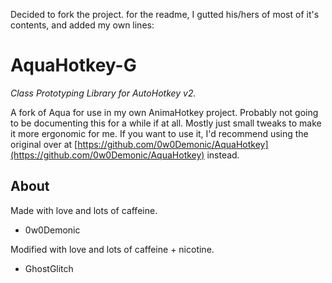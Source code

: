 Decided to fork the project. for the readme, I gutted his/hers of most of it's contents, and added my own lines:

# AquaHotkey-G

*Class Prototyping Library for AutoHotkey v2.*

A fork of Aqua for use in my own AnimaHotkey project.
Probably not going to be documenting this for a while if at all.
Mostly just small tweaks to make it more ergonomic for me.
If you want to use it, I'd recommend using the original over at [https://github.com/0w0Demonic/AquaHotkey](https://github.com/0w0Demonic/AquaHotkey) instead.

## About

Made with love and lots of caffeine.

- 0w0Demonic

Modified with love and lots of caffeine + nicotine.

- GhostGlitch
